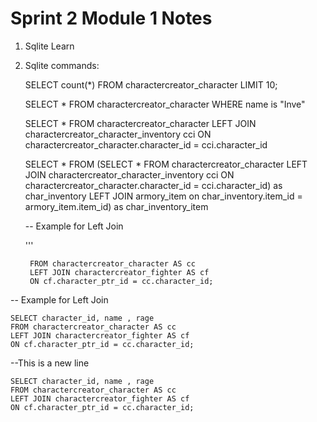 # Sprint 2 Module 1 Notes

1. Sqlite 
   Learn



2. Sqlite commands:
   
      SELECT count(*)
      FROM charactercreator_character
      LIMIT 10;


   SELECT *
   FROM charactercreator_character
   WHERE name is "Inve"


   SELECT *
   FROM charactercreator_character
            LEFT JOIN charactercreator_character_inventory cci
                      ON charactercreator_character.character_id = cci.character_id



    SELECT *
    FROM (SELECT *
          FROM charactercreator_character
                   LEFT JOIN charactercreator_character_inventory cci
                             ON charactercreator_character.character_id = cci.character_id) as char_inventory
             LEFT JOIN armory_item on char_inventory.item_id = armory_item.item_id) as char_inventory_item



   -- Example for Left Join
   
    '''
   ```SELECT character_id, name , rage
    FROM charactercreator_character AS cc
    LEFT JOIN charactercreator_fighter AS cf
    ON cf.character_ptr_id = cc.character_id;

-- Example for Left Join
   
    SELECT character_id, name , rage
    FROM charactercreator_character AS cc
    LEFT JOIN charactercreator_fighter AS cf
    ON cf.character_ptr_id = cc.character_id;

--This is a new line 

    SELECT character_id, name , rage
    FROM charactercreator_character AS cc
    LEFT JOIN charactercreator_fighter AS cf
    ON cf.character_ptr_id = cc.character_id;